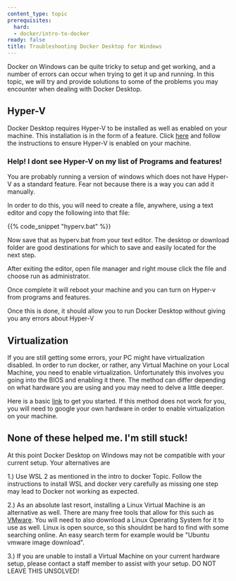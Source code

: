 ```yaml
---
content_type: topic
prerequisites:
  hard:
  - docker/intro-to-docker
ready: false
title: Troubleshooting Docker Desktop for Windows
---
```


Docker on Windows can be quite tricky to setup and get working, and a number of errors can occur when trying to get it up and running. In this topic, we will try and provide solutions to some of the problems you may encounter when dealing with Docker Desktop.

## Hyper-V
Docker Desktop requires Hyper-V to be installed as well as enabled on your machine. This installation is in the form of a feature. Click [here](https://docs.microsoft.com/en-us/virtualization/hyper-v-on-windows/quick-start/enable-hyper-v) and follow the instructions to ensure Hyper-V is enabled on your machine.

### Help! I dont see Hyper-V on my list of Programs and features!
You are probably running a version of windows which does not have Hyper-V as a standard feature. Fear not because there is a way you can add it manually.

In order to do this, you will need to create a file, anywhere, using a text editor and copy the following into that file:

{{% code_snippet "hyperv.bat" %}}

Now save that as hyperv.bat from your text editor. The desktop or download folder are good destinations for which to save and easily located for the next step.

After exiting the editor, open file manager and right mouse click the file and choose run as administrator.

Once complete it will reboot your machine and you can turn on Hyper-v from programs and features.

Once this is done, it should allow you to run Docker Desktop without giving you any errors about Hyper-V

## Virtualization
If you are still getting some errors, your PC might have virtualization disabled. In order to run docker, or rather, any Virtual Machine on your Local Machine, you need to enable virtualization. Unfortunately this involves you going into the BIOS and enabling it there. The method can differ depending on what hardware you are using and you may need to delve a little deeper.

Here is a basic [link](https://www.minitool.com/news/enable-virtualization-windows-10.html) to get you started. If this method does not work for you, you will need to google your own hardware in order to enable virtualization on your machine.

## None of these helped me. I'm still stuck!
At this point Docker Desktop on Windows may not be compatible with your current setup. Your alternatives are

1.) Use WSL 2 as mentioned in the intro to docker Topic. Follow the instructions to install WSL and docker very carefully as missing one step may lead to Docker not working as expected.

2.) As an absolute last resort, installing a Linux Virtual Machine is an alternative as well. There are many free tools that allow for this such as [VMware](https://www.vmware.com/products/workstation-player/workstation-player-evaluation.html). You will need to also download a Linux Operating System for it to use as well. Linux is open source, so this shouldnt be hard to find with some searching online. An easy search term for example would be "Ubuntu vmware image download".

3.) If you are unable to install a Virtual Machine on your current hardware setup, please contact a staff member to assist with your setup. DO NOT LEAVE THIS UNSOLVED!